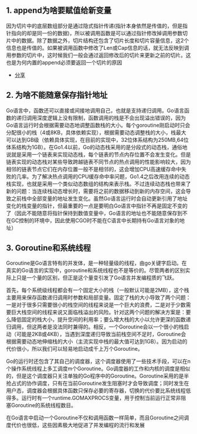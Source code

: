 ## 1. append为啥要赋值给新变量
因为切片中的底层数组部分是通过隐式指针传递(指针本身依然是传值的，但是指针指向的却是同一份的数据)，所以被调用函数是可以通过指针修改掉调用参数切片中的数据。除了数据之外，切片结构还包含了切片长度和切片容量信息，这2个信息也是传值的。如果被调用函数中修改了Len或Cap信息的话，就无法反映到调用参数的切片中，这时候我们一般会通过返回修改后的切片来更新之前的切片。这也是为何内置的append必须要返回一个切片的原因

- [分享](https://www.yuque.com/docs/share/8863a47c-e112-4b4d-9dc9-d15c86a441ac)

## 2. 为啥不能随意保存指针地址
Go语言中，函数还可以直接或间接地调用自己，也就是支持递归调用。Go语言函数的递归调用深度逻辑上没有限制，函数调用的栈是不会出现溢出错误的，因为Go语言运行时会根据需要动态地调整函数栈的大小。每个goroutine刚启动时只会分配很小的栈（4或8KB，具体依赖实现），根据需要动态调整栈的大小，栈最大可以达到GB级（依赖具体实现，在目前的实现中，32位体系结构为250MB,64位体系结构为1GB）。在Go1.4以前，Go的动态栈采用的是分段式的动态栈，通俗地说就是采用一个链表来实现动态栈，每个链表的节点内存位置不会发生变化。但是链表实现的动态栈对某些导致跨越链表不同节点的热点调用的性能影响较大，因为相邻的链表节点它们在内存位置一般不是相邻的，这会增加CPU高速缓存命中失败的几率。为了解决热点调用的CPU缓存命中率问题，Go1.4之后改用连续的动态栈实现，也就是采用一个类似动态数组的结构来表示栈。不过连续动态栈也带来了新的问题：当连续栈动态增长时，需要将之前的数据移动到新的内存空间，这会导致之前栈中全部变量的地址发生变化。虽然Go语言运行时会自动更新引用了地址变化的栈变量的指针，但最重要的一点是要明白Go语言中指针不再是固定不变的了（因此不能随意将指针保持到数值变量中，Go语言的地址也不能随意保存到不在GC控制的环境中，因此使用CGO时不能在C语言中长期持有Go语言对象的地址）

## 3. Goroutine和系统线程
Goroutine是Go语言特有的并发体，是一种轻量级的线程，由go关键字启动。在真实的Go语言的实现中，goroutine和系统线程也不是等价的。尽管两者的区别实际上只是一个量的区别，但正是这个量变引发了Go语言并发编程质的飞跃。

首先，每个系统级线程都会有一个固定大小的栈（一般默认可能是2MB），这个栈主要用来保存函数递归调用时参数和局部变量。固定了栈的大小导致了两个问题：一是对于很多只需要很小的栈空间的线程来说是一个巨大的浪费，二是对于少数需要巨大栈空间的线程来说又面临栈溢出的风险。针对这两个问题的解决方案是：要么降低固定的栈大小，提升空间的利用率；要么增大栈的大小以允许更深的函数递归调用，但这两者是没法同时兼得的。相反，一个Goroutine会以一个很小的栈启动（可能是2KB或4KB），当遇到深度递归导致当前栈空间不足时，Goroutine会根据需要动态地伸缩栈的大小（主流实现中栈的最大值可达到1GB）。因为启动的代价很小，所以我们可以轻易地启动成千上万个Goroutine。

Go的运行时还包含了其自己的调度器，这个调度器使用了一些技术手段，可以在n个操作系统线程上多工调度m个Goroutine。Go调度器的工作和内核的调度是相似的，但是这个调度器只关注单独的Go程序中的Goroutine。Goroutine采用的是半抢占式的协作调度，只有在当前Goroutine发生阻塞时才会导致调度；同时发生在用户态，调度器会根据具体函数只保存必要的寄存器，切换的代价要比系统线程低得多。运行时有一个runtime.GOMAXPROCS变量，用于控制当前运行正常非阻塞Goroutine的系统线程数目。

在Go语言中启动一个Goroutine不仅和调用函数一样简单，而且Goroutine之间调度代价也很低，这些因素极大地促进了并发编程的流行和发展
